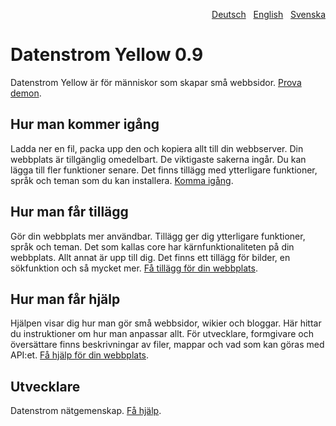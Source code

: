 <p align="right"><a href="README-de.md">Deutsch</a> &nbsp; <a href="README.md">English</a> &nbsp; <a href="README-sv.md">Svenska</a></p>

# Datenstrom Yellow 0.9

Datenstrom Yellow är för människor som skapar små webbsidor. [Prova demon](https://datenstrom.se/sv/yellow/demo/).

## Hur man kommer igång

Ladda ner en fil, packa upp den och kopiera allt till din webbserver. Din webbplats är tillgänglig omedelbart. De viktigaste sakerna ingår. Du kan lägga till fler funktioner senare. Det finns tillägg med ytterligare funktioner, språk och teman som du kan installera. [Komma igång](https://datenstrom.se/sv/yellow/help/how-to-get-started).

## Hur man får tillägg

Gör din webbplats mer användbar. Tillägg ger dig ytterligare funktioner, språk och teman. Det som kallas core har kärnfunktionaliteten på din webbplats. Allt annat är upp till dig. Det finns ett tillägg för bilder, en sökfunktion och så mycket mer. [Få tillägg för din webbplats](https://datenstrom.se/sv/yellow/extensions/).

## Hur man får hjälp

Hjälpen visar dig hur man gör små webbsidor, wikier och bloggar. Här hittar du instruktioner om hur man anpassar allt. För utvecklare, formgivare och översättare finns beskrivningar av filer, mappar och vad som kan göras med API:et. [Få hjälp för din webbplats](https://datenstrom.se/sv/yellow/help/).

## Utvecklare

Datenstrom nätgemenskap. [Få hjälp](https://datenstrom.se/sv/yellow/help/).
